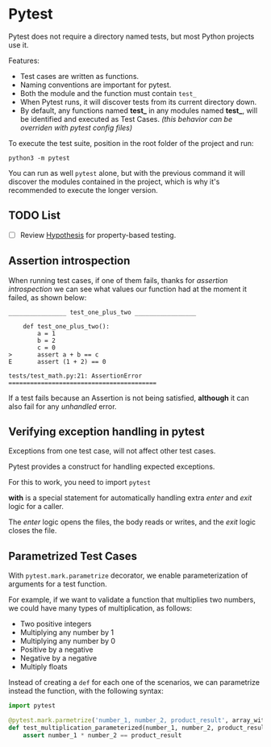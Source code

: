 # Pytest

Pytest does not require a directory named tests, but most Python projects use it.

Features:
- Test cases are written as functions.
- Naming conventions are important for pytest.
- Both the module and the function must contain `test_`
- When Pytest runs, it will discover tests from its current directory down.
- By default, any functions named **test_** in any modules named **test_**, will be identified and executed as Test Cases. *(this behavior can be overriden with pytest config files)*

To execute the test suite, position in the root folder of the project and run:

`python3 -m pytest`

You can run as well `pytest` alone, but with the previous command it will discover the modules contained in the project, which is why it's recommended to execute the longer version.

## TODO List
- [ ] Review [Hypothesis](https://hypothesis.readthedocs.io/en/latest/) for property-based testing.

## Assertion introspection

When running test cases, if one of them fails, thanks for *assertion introspection* we can see what values our function
had at the moment it failed, as shown below:

```shell
________________ test_one_plus_two _________________

    def test_one_plus_two():
        a = 1
        b = 2
        c = 0
>       assert a + b == c
E       assert (1 + 2) == 0

tests/test_math.py:21: AssertionError
=========================================
```

If a test fails because an Assertion is not being satisfied, **although** it can also fail for any *unhandled* error.


## Verifying exception handling in pytest

Exceptions from one test case, will not affect other test cases.

Pytest provides a construct for handling expected exceptions.

For this to work, you need to import `pytest`

**with** is a special statement for automatically handling extra *enter* and *exit* logic for a caller.

The *enter* logic opens the files, the body reads or writes, and the *exit* logic closes the file.

## Parametrized Test Cases

With `pytest.mark.parametrize` decorator, we enable parameterization of arguments for a test function.

For example, if we want to validate a function that multiplies two numbers, we could have many types of multiplication, as follows:
- Two positive integers
- Multiplying any number by 1
- Multiplying any number by 0
- Positive by a negative
- Negative by a negative
- Multiply floats

Instead of creating a `def` for each one of the scenarios, we can parametrize instead the function, with the following syntax:
```python
import pytest

@pytest.mark.parmetrize('number_1, number_2, product_result', array_with_vars)
def test_multiplication_parameterized(number_1, number_2, product_result):
    assert number_1 * number_2 == product_result

```

